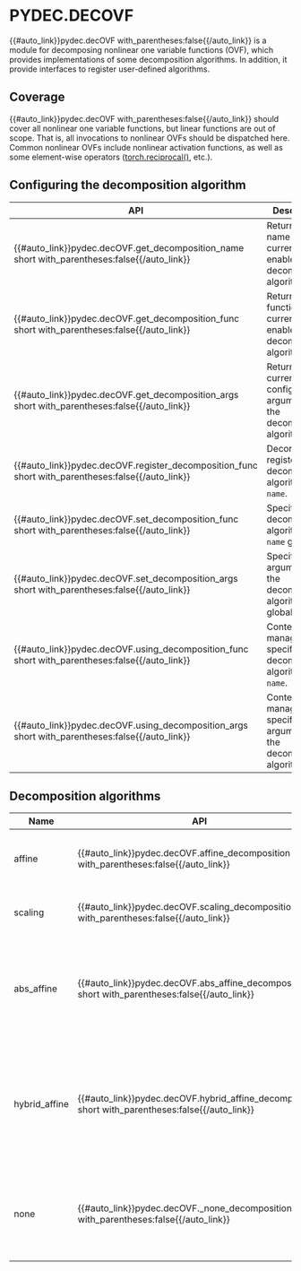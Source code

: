 # PYDEC.DECOVF

{{#auto_link}}pydec.decOVF with_parentheses:false{{/auto_link}} is a module for decomposing nonlinear one variable functions (OVF), which provides implementations of some decomposition algorithms. In addition, it provide interfaces to register user-defined algorithms.

## Coverage
{{#auto_link}}pydec.decOVF with_parentheses:false{{/auto_link}} should cover all nonlinear one variable functions, but linear functions are out of scope. That is, all invocations to nonlinear OVFs should be dispatched here. Common nonlinear OVFs include nonlinear activation functions, as well as some element-wise operators ([torch.reciprocal()](https://pytorch.org/docs/stable/generated/torch.reciprocal.html#torch-reciprocal), etc.).

## Configuring the decomposition algorithm

| API                                                                                               | Description                                                                |
| ------------------------------------------------------------------------------------------------- | -------------------------------------------------------------------------- |
| {{#auto_link}}pydec.decOVF.get_decomposition_name short with_parentheses:false{{/auto_link}}      | Returns the name of the currently enabled decomposition algorithm.         |
| {{#auto_link}}pydec.decOVF.get_decomposition_func short with_parentheses:false{{/auto_link}}      | Returns the function of the currently enabled decomposition algorithm.     |
| {{#auto_link}}pydec.decOVF.get_decomposition_args short with_parentheses:false{{/auto_link}}      | Returns the currently configured arguments of the decomposition algorithm. |
| {{#auto_link}}pydec.decOVF.register_decomposition_func short with_parentheses:false{{/auto_link}} | Decorator for registering a decomposition algorithm with `name`.           |
| {{#auto_link}}pydec.decOVF.set_decomposition_func short with_parentheses:false{{/auto_link}}      | Specify the decomposition algorithm with `name` globally.                  |
| {{#auto_link}}pydec.decOVF.set_decomposition_args short with_parentheses:false{{/auto_link}}      | Specify the arguments of the decomposition algorithm globally.             |
| {{#auto_link}}pydec.decOVF.using_decomposition_func short with_parentheses:false{{/auto_link}}    | Context-manager that specify the decomposition algorithm with `name`.      |
| {{#auto_link}}pydec.decOVF.using_decomposition_args short with_parentheses:false{{/auto_link}}    | Context-manager that specify the arguments of the decomposition algorithm. |

## Decomposition algorithms
| Name          | API                                                                                               | Description                                                                                                                                  |
| ------------- | ------------------------------------------------------------------------------------------------- | -------------------------------------------------------------------------------------------------------------------------------------------- |
| affine        | {{#auto_link}}pydec.decOVF.affine_decomposition short with_parentheses:false{{/auto_link}}        | Mapping `input` to output of OVF based on affine transformations.                                                                            |
| scaling       | {{#auto_link}}pydec.decOVF.scaling_decomposition short with_parentheses:false{{/auto_link}}       | Mapping `input` to output of OVF based on scaling.                                                                                           |
| abs_affine    | {{#auto_link}}pydec.decOVF.abs_affine_decomposition short with_parentheses:false{{/auto_link}}    | Mapping `input` to output of OVF based on affine transformations. All components in the `input` are first taken in absolute value.           |
| hybrid_affine | {{#auto_link}}pydec.decOVF.hybrid_affine_decomposition short with_parentheses:false{{/auto_link}} | Mapping `input` to output of OVF based on affine transformations. Use `threshold` to control whether to take absolute values for components. |
| none          | {{#auto_link}}pydec.decOVF._none_decomposition short with_parentheses:false{{/auto_link}}         | No decomposition is performed. All components are zeroed and the output of OVF is assigned to the residual.                                  |
